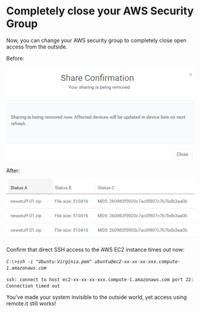# Completely close your AWS Security Group

Now, you can change your AWS security group to completely close open access from the outside.

Before:

![](../../.gitbook/assets/image%20%28437%29.png)

After:

![](../../.gitbook/assets/image%20%28160%29.png)

Confirm that direct SSH access to the AWS EC2 instance times out now:

_`C:\>ssh -i "Ubuntu-Virginia.pem" ubuntu@ec2-xx-xx-xx-xxx.compute-1.amazonaws.com`_ 

`ssh: connect to host ec2-xx-xx-xx-xxx.compute-1.amazonaws.com port 22: Connection timed out`

You've made your system invisible to the outside world, yet access using remote.it still works!




